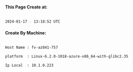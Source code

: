 
   
#### This Page Create at:

```bash

2024-01-17 - 13:18:52 UTC

```

#### Create By Machine:

```bash

Host Name : fv-az841-757

platform  : Linux-6.2.0-1018-azure-x86_64-with-glibc2.35

Ip Local  : 10.1.0.223

```

